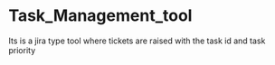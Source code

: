 # Task_Management_tool
Its is a jira type tool where tickets are raised with the task id and task priority

